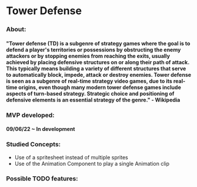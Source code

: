 # Tower Defense
### About: 
#### "Tower defense (TD) is a subgenre of strategy games where the goal is to defend a player's territories or possessions by obstructing the enemy attackers or by stopping enemies from reaching the exits, usually achieved by placing defensive structures on or along their path of attack. This typically means building a variety of different structures that serve to automatically block, impede, attack or destroy enemies. Tower defense is seen as a subgenre of real-time strategy video games, due to its real-time origins, even though many modern tower defense games include aspects of turn-based strategy. Strategic choice and positioning of defensive elements is an essential strategy of the genre." - Wikipedia

### MVP developed: 
#### 09/06/22 ~ In development

### Studied Concepts: 

* Use of a spritesheet instead of multiple sprites
* Use of the Animation Component to play a single Animation clip


### Possible TODO features:  
